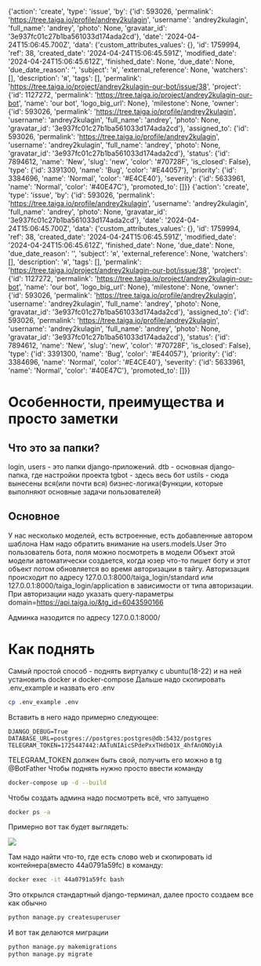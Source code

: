 {'action': 'create', 'type': 'issue', 'by': {'id': 593026, 'permalink': 'https://tree.taiga.io/profile/andrey2kulagin', 'username': 'andrey2kulagin', 'full_name': 'andrey', 'photo': None, 'gravatar_id': '3e937fc01c27b1ba561033d174ada2cd'}, 'date': '2024-04-24T15:06:45.700Z', 'data': {'custom_attributes_values': {}, 'id': 1759994, 'ref': 38, 'created_date': '2024-04-24T15:06:45.591Z', 'modified_date': '2024-04-24T15:06:45.612Z', 'finished_date': None, 'due_date': None, 'due_date_reason': '', 'subject': 'я', 'external_reference': None, 'watchers': [], 'description': 'я', 'tags': [], 'permalink': 'https://tree.taiga.io/project/andrey2kulagin-our-bot/issue/38', 'project': {'id': 1127272, 'permalink': 'https://tree.taiga.io/project/andrey2kulagin-our-bot', 'name': 'our bot', 'logo_big_url': None}, 'milestone': None, 'owner': {'id': 593026, 'permalink': 'https://tree.taiga.io/profile/andrey2kulagin', 'username': 'andrey2kulagin', 'full_name': 'andrey', 'photo': None, 'gravatar_id': '3e937fc01c27b1ba561033d174ada2cd'}, 'assigned_to': {'id': 593026, 'permalink': 'https://tree.taiga.io/profile/andrey2kulagin', 'username': 'andrey2kulagin', 'full_name': 'andrey', 'photo': None, 'gravatar_id': '3e937fc01c27b1ba561033d174ada2cd'}, 'status': {'id': 7894612, 'name': 'New', 'slug': 'new', 'color': '#70728F', 'is_closed': False}, 'type': {'id': 3391300, 'name': 'Bug', 'color': '#E44057'}, 'priority': {'id': 3384696, 'name': 'Normal', 'color': '#E4CE40'}, 'severity': {'id': 5633961, 'name': 'Normal', 'color': '#40E47C'}, 'promoted_to': []}}
 {'action': 'create', 'type': 'issue', 'by': {'id': 593026, 'permalink': 'https://tree.taiga.io/profile/andrey2kulagin', 'username': 'andrey2kulagin', 'full_name': 'andrey', 'photo': None, 'gravatar_id': '3e937fc01c27b1ba561033d174ada2cd'}, 'date': '2024-04-24T15:06:45.700Z', 'data': {'custom_attributes_values': {}, 'id': 1759994, 'ref': 38, 'created_date': '2024-04-24T15:06:45.591Z', 'modified_date': '2024-04-24T15:06:45.612Z', 'finished_date': None, 'due_date': None, 'due_date_reason': '', 'subject': 'я', 'external_reference': None, 'watchers': [], 'description': 'я', 'tags': [], 'permalink': 'https://tree.taiga.io/project/andrey2kulagin-our-bot/issue/38', 'project': {'id': 1127272, 'permalink': 'https://tree.taiga.io/project/andrey2kulagin-our-bot', 'name': 'our bot', 'logo_big_url': None}, 'milestone': None, 'owner': {'id': 593026, 'permalink': 'https://tree.taiga.io/profile/andrey2kulagin', 'username': 'andrey2kulagin', 'full_name': 'andrey', 'photo': None, 'gravatar_id': '3e937fc01c27b1ba561033d174ada2cd'}, 'assigned_to': {'id': 593026, 'permalink': 'https://tree.taiga.io/profile/andrey2kulagin', 'username': 'andrey2kulagin', 'full_name': 'andrey', 'photo': None, 'gravatar_id': '3e937fc01c27b1ba561033d174ada2cd'}, 'status': {'id': 7894612, 'name': 'New', 'slug': 'new', 'color': '#70728F', 'is_closed': False}, 'type': {'id': 3391300, 'name': 'Bug', 'color': '#E44057'}, 'priority': {'id': 3384696, 'name': 'Normal', 'color': '#E4CE40'}, 'severity': {'id': 5633961, 'name': 'Normal', 'color': '#40E47C'}, 'promoted_to': []}}

# Особенности, преимущества и просто заметки
## Что это за папки?
login, users - это папки django-приложений. dtb - основная django-папка, где настройки проекта
tgbot - здесь весь бот
ustils - сюда вынесены вся(или почти вся) бизнес-логика(Функции, которые выполняют основные задачи пользователей)
## Основное
У нас несколько моделей, есть встроенные, есть добавленные автором шаблона
Нам надо обратить внимание на users.models.User
Это пользователь бота, поля можно посмотреть в модели
Объект этой модели автоматически создается, когда юзер что-то пишет боту и этот объект потом обновляется во время авторизации в тайгу.
Авторизация происходит по адресу 127.0.0.1:8000/taiga_login/standard или 127.0.0.1:8000/taiga_login/application в зависимости от типа авторизации. При авторизации надо указать query-параметры domain=https://api.taiga.io/&tg_id=6043590166

Админка назодится по адресу 127.0.0.1:8000/
# Как поднять


Самый простой способ - поднять виртуалку с ubuntu(18-22) и на ней установить docker и docker-compose
Дальше надо скопировать .env_example и назвать его .env
``` bash
cp .env_example .env
```
Вставить в него надо примерно следующее:
```
DJANGO_DEBUG=True
DATABASE_URL=postgres://postgres:postgres@db:5432/postgres
TELEGRAM_TOKEN=1725447442:AATuNIAicSPdePxxTHdbO1X_4hfAnONOyiA
```
TELEGRAM_TOKEN должен быть свой, получить его можно в tg @BotFather
Чтобы поднять нужно просто ввести команду
``` bash
docker-compose up -d --build
```
Чтобы создать админа надо посмотреть всё, что запущено
``` bash
docker ps -a
```
Примерно вот так будет выглядеть:
<p align="left">
    <img src="https://github.com/ohld/django-telegram-bot/raw/main/.github/imgs/containers_status.png">
</p>

Там надо найти что-то, где есть слово web и скопировать id контейнера(вместо 44a0791a59fc) в команду:

``` bash
docker exec -it 44a0791a59fc bash
```

Это открылся стандартный django-терминал, далее просто создаем все как обычно

``` bash
python manage.py createsuperuser
```
И вот так делаются миграции

``` bash
python manage.py makemigrations
python manage.py migrate
```
